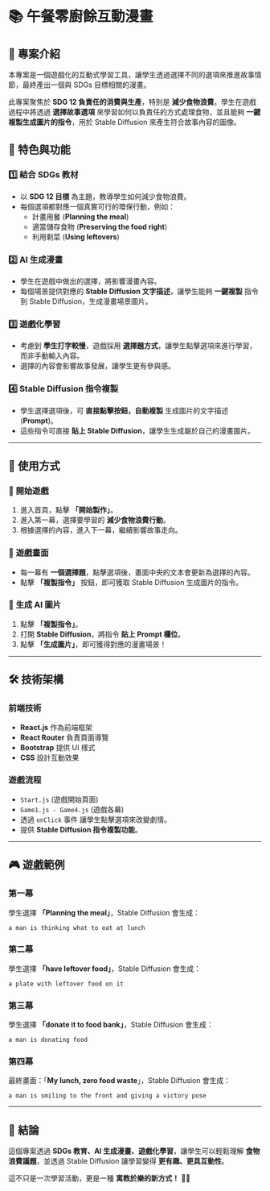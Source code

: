 # 📚 午餐零廚餘互動漫畫

## 📌 專案介紹
本專案是一個遊戲化的互動式學習工具，讓學生透過選擇不同的選項來推進故事情節，最終產出一個與 SDGs 目標相關的漫畫。

此專案聚焦於 **SDG 12 負責任的消費與生產**，特別是 **減少食物浪費**。學生在遊戲過程中將透過 **選擇故事選項** 來學習如何以負責任的方式處理食物，並且能夠 **一鍵複製生成圖片的指令**，用於 Stable Diffusion 來產生符合故事內容的圖像。

## 🎯 特色與功能

### 1️⃣ 結合 SDGs 教材
- 以 **SDG 12 目標** 為主題，教導學生如何減少食物浪費。
- 每個選項都對應一個真實可行的環保行動，例如：
  - 計畫用餐 (**Planning the meal**)
  - 適當儲存食物 (**Preserving the food right**)
  - 利用剩菜 (**Using leftovers**)

### 2️⃣ AI 生成漫畫
- 學生在遊戲中做出的選擇，將影響漫畫內容。
- 每個場景提供對應的 **Stable Diffusion 文字描述**，讓學生能夠 **一鍵複製** 指令到 Stable Diffusion，生成漫畫場景圖片。

### 3️⃣ 遊戲化學習
- 考慮到 **學生打字較慢**，遊戲採用 **選擇題方式**，讓學生點擊選項來進行學習，而非手動輸入內容。
- 選擇的內容會影響故事發展，讓學生更有參與感。

### 4️⃣ Stable Diffusion 指令複製
- 學生選擇選項後，可 **直接點擊按鈕，自動複製** 生成圖片的文字描述 (**Prompt**)。
- 這些指令可直接 **貼上 Stable Diffusion**，讓學生生成屬於自己的漫畫圖片。

---

## 👹 使用方式

### 🔹 **開始遊戲**
1. 進入首頁，點擊 **「開始製作」**。
2. 進入第一幕，選擇要學習的 **減少食物浪費行動**。
3. 根據選擇的內容，進入下一幕，繼續影響故事走向。

### 🔹 **遊戲畫面**
- 每一幕有 **一個選擇題**，點擊選項後，畫面中央的文本會更新為選擇的內容。
- 點擊 **「複製指令」** 按鈕，即可獲取 Stable Diffusion 生成圖片的指令。

### 🔹 **生成 AI 圖片**
1. 點擊 **「複製指令」**。
2. 打開 **Stable Diffusion**，將指令 **貼上 Prompt 欄位**。
3. 點擊 **「生成圖片」**，即可獲得對應的漫畫場景！

---

## 🛠️ 技術架構

### **前端技術**
- **React.js** 作為前端框架
- **React Router** 負責頁面導覽
- **Bootstrap** 提供 UI 樣式
- **CSS** 設計互動效果

### **遊戲流程**
- `Start.js` (遊戲開始頁面)
- `Game1.js - Game4.js` (遊戲各幕)
- 透過 `onClick` 事件 讓學生點擊選項來改變劇情。
- 提供 **Stable Diffusion 指令複製功能**。

---

## 🎮 遊戲範例

### **第一幕**
學生選擇 **「Planning the meal」**，Stable Diffusion 會生成：
```text
a man is thinking what to eat at lunch
```

### **第二幕**
學生選擇 **「have leftover food」**，Stable Diffusion 會生成：
```text
a plate with leftover food on it
```

### **第三幕**
學生選擇 **「donate it to food bank」**，Stable Diffusion 會生成：
```text
a man is donating food
```

### **第四幕**
最終畫面：「**My lunch, zero food waste**」，Stable Diffusion 會生成：
```text
a man is smiling to the front and giving a victory pose
```

---

## 📄 結論
這個專案透過 **SDGs 教育、AI 生成漫畫、遊戲化學習**，讓學生可以輕鬆理解 **食物浪費議題**，並透過 Stable Diffusion 讓學習變得 **更有趣、更具互動性**。

這不只是一次學習活動，更是一種 **寓教於樂的新方式！** 🚀🎨
